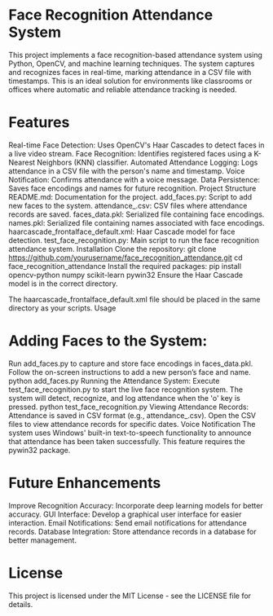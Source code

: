 # Face Recognition Attendance System
This project implements a face recognition-based attendance system using Python, OpenCV, and machine learning techniques. The system captures and recognizes faces in real-time, marking attendance in a CSV file with timestamps. This is an ideal solution for environments like classrooms or offices where automatic and reliable attendance tracking is needed.

# Features
Real-time Face Detection: Uses OpenCV's Haar Cascades to detect faces in a live video stream.
Face Recognition: Identifies registered faces using a K-Nearest Neighbors (KNN) classifier.
Automated Attendance Logging: Logs attendance in a CSV file with the person's name and timestamp.
Voice Notification: Confirms attendance with a voice message.
Data Persistence: Saves face encodings and names for future recognition.
Project Structure
README.md: Documentation for the project.
add_faces.py: Script to add new faces to the system.
attendance_<date>.csv: CSV files where attendance records are saved.
faces_data.pkl: Serialized file containing face encodings.
names.pkl: Serialized file containing names associated with face encodings.
haarcascade_frontalface_default.xml: Haar Cascade model for face detection.
test_face_recognition.py: Main script to run the face recognition attendance system.
Installation
Clone the repository:
git clone https://github.com/yourusername/face_recognition_attendance.git
cd face_recognition_attendance
Install the required packages:
pip install opencv-python numpy scikit-learn pywin32
Ensure the Haar Cascade model is in the correct directory.

The haarcascade_frontalface_default.xml file should be placed in the same directory as your scripts.
Usage
# Adding Faces to the System:
Run add_faces.py to capture and store face encodings in faces_data.pkl.
Follow the on-screen instructions to add a new person’s face and name.
python add_faces.py
Running the Attendance System:
Execute test_face_recognition.py to start the live face recognition system.
The system will detect, recognize, and log attendance when the 'o' key is pressed.
python test_face_recognition.py
Viewing Attendance Records:
Attendance is saved in CSV format (e.g., attendance_<date>.csv).
Open the CSV files to view attendance records for specific dates.
Voice Notification
The system uses Windows' built-in text-to-speech functionality to announce that attendance has been taken successfully. This feature requires the pywin32 package.

# Future Enhancements
Improve Recognition Accuracy: Incorporate deep learning models for better accuracy.
GUI Interface: Develop a graphical user interface for easier interaction.
Email Notifications: Send email notifications for attendance records.
Database Integration: Store attendance records in a database for better management.
# License
This project is licensed under the MIT License - see the LICENSE file for details.

